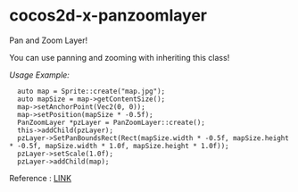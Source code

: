 cocos2d-x-panzoomlayer
======================

Pan and Zoom Layer!


You can use panning and zooming with inheriting this class!

*Usage Example:*

```
  auto map = Sprite::create("map.jpg");
  auto mapSize = map->getContentSize();
  map->setAnchorPoint(Vec2(0, 0));
  map->setPosition(mapSize * -0.5f);
  PanZoomLayer *pzLayer = PanZoomLayer::create();
  this->addChild(pzLayer);
  pzLayer->SetPanBoundsRect(Rect(mapSize.width * -0.5f, mapSize.height * -0.5f, mapSize.width * 1.0f, mapSize.height * 1.0f));
  pzLayer->setScale(1.0f);
  pzLayer->addChild(map);
```

Reference : [LINK](http://www.cocos2d-x.org/forums/6/topics/5430)
